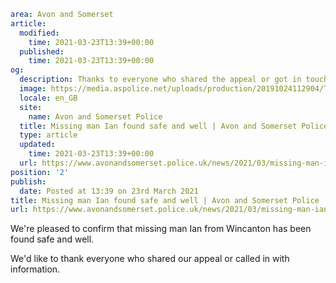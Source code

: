 ```yaml
area: Avon and Somerset
article:
  modified:
    time: 2021-03-23T13:39+00:00
  published:
    time: 2021-03-23T13:39+00:00
og:
  description: Thanks to everyone who shared the appeal or got in touch with information&#8230;
  image: https://media.aspolice.net/uploads/production/20191024112904/Thank-you-Twitter-e1537865157636.jpg
  locale: en_GB
  site:
    name: Avon and Somerset Police
  title: Missing man Ian found safe and well | Avon and Somerset Police
  type: article
  updated:
    time: 2021-03-23T13:39+00:00
  url: https://www.avonandsomerset.police.uk/news/2021/03/missing-man-ian-found-safe-and-well/
position: '2'
publish:
  date: Posted at 13:39 on 23rd March 2021
title: Missing man Ian found safe and well | Avon and Somerset Police
url: https://www.avonandsomerset.police.uk/news/2021/03/missing-man-ian-found-safe-and-well/
```

We're pleased to confirm that missing man Ian from Wincanton has been found safe and well.

We'd like to thank everyone who shared our appeal or called in with information.
